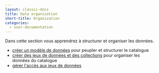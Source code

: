 ```yaml
---
layout: classic-docs
title: Data organization
short-title: Organization
categories:
  - user-documentation
---
```



Dans cette section vous apprendrez à structurer et organiser les données.
- [créer un modèle de données](/user-documentation/3-data-organization/models/) pour peupler et structurer le catalogue 
- [créer des jeux de données et des collections](/user-documentation/3-data-organization/dataset-collection/) pour organiser les données du catalogue
- [gérer l'accès aux jeux de données](/user-documentation/3-data-organization/data-access-rights/)